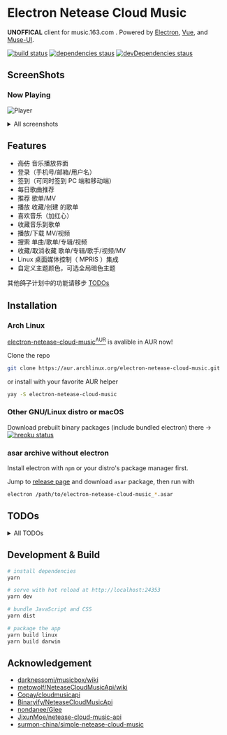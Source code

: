 # Electron Netease Cloud Music

**UNOFFICAL** client for music.163.com . Powered by [Electron](https://electronjs.org), [Vue](https://vuejs.org), and [Muse-UI](https://muse-ui.org).

[![build status](https://api.travis-ci.org/Rocket1184/electron-netease-cloud-music.svg?branch=master)](https://travis-ci.org/Rocket1184/electron-netease-cloud-music/builds)
[![dependencies staus](https://david-dm.org/rocket1184/electron-netease-cloud-music/status.svg)](https://david-dm.org/rocket1184/electron-netease-cloud-music)
[![devDependencies staus](https://david-dm.org/rocket1184/electron-netease-cloud-music/dev-status.svg)](https://david-dm.org/rocket1184/electron-netease-cloud-music?type=dev)

## ScreenShots

### Now Playing

![Player](https://user-images.githubusercontent.com/13914967/43312528-32f7d44c-91c0-11e8-8098-124b86d2d260.png)

<details>

<summary>All screenshots</summary>

### 收藏歌曲到歌单

![Add to Playlist](https://user-images.githubusercontent.com/13914967/43312533-34e6c5e2-91c0-11e8-8d7d-1dac526bdb63.png)

### 我的歌单

![Playlists](https://user-images.githubusercontent.com/13914967/43312550-3d2664e2-91c0-11e8-81db-dc709f7c89f4.png)

### 侧栏

![Sidebar](https://user-images.githubusercontent.com/13914967/43451815-66b99c9a-94e8-11e8-9b9e-1054c7cee893.png)

### 首页（目前仅有每日歌曲推荐）

![Index](https://user-images.githubusercontent.com/13914967/43312538-37863dbe-91c0-11e8-98a5-ad1ffbb82a62.png)

### 搜索

![Search Music](https://user-images.githubusercontent.com/13914967/43312543-3893de3c-91c0-11e8-9eaf-99c7f55d2c48.png)

### 应用设置

![Settings](https://user-images.githubusercontent.com/13914967/43312886-2b208cae-91c1-11e8-8645-f9eee37bb4e1.png)

### 自定义色调

![Color Picker](https://user-images.githubusercontent.com/13914967/43312879-250465c0-91c1-11e8-91af-3e7a601381c4.png)

### 暗色主题

![Player_Dark](https://user-images.githubusercontent.com/13914967/43312592-5ea44ec2-91c0-11e8-83bd-0d1c55fee9e3.png)

![Collect_Dark](https://user-images.githubusercontent.com/13914967/43312598-62f658ee-91c0-11e8-89c1-c863a39d6e84.png)

![Playerlists_Dark](https://user-images.githubusercontent.com/13914967/43312602-64305a48-91c0-11e8-8f88-1e12a367d191.png)

</details>

## Features

- ~~高仿~~ 音乐播放界面
- 登录（手机号/邮箱/用户名）
- 签到（可同时签到 PC 端和移动端）
- 每日歌曲推荐
- 推荐 歌单/MV
- 播放 收藏/创建 的歌单
- 喜欢音乐（加红心）
- 收藏音乐到歌单
- 播放/下载 MV/视频
- 搜索 单曲/歌单/专辑/视频
- 收藏/取消收藏 歌单/专辑/歌手/视频/MV
- Linux 桌面媒体控制（ MPRIS ）集成
- 自定义主题颜色，可选全局暗色主题

其他~~鸽了~~计划中的功能请移步 [TODOs](#todos)

## Installation

### Arch Linux

[electron-netease-cloud-music<sup>AUR</sup>](https://aur.archlinux.org/packages/electron-netease-cloud-music/) is avalible in AUR now!

Clone the repo

```sh
git clone https://aur.archlinux.org/electron-netease-cloud-music.git
```

or install with your favorite AUR helper

```sh
yay -S electron-netease-cloud-music
```

### Other GNU/Linux distro or macOS

Download prebuilt binary packages (include bundled electron) there -> [![hreoku status](https://heroku-badge.herokuapp.com/?app=ncm-releases&style=flat&svg=1)](https://ncm-releases.herokuapp.com/)

### asar archive without electron

Install electron with `npm` or your distro's package manager first.

Jump to [release page](https://ncm-releases.herokuapp.com/) and download `asar` package, then run with

```sh
electron /path/to/electron-netease-cloud-music_*.asar
```

## TODOs

<details>
<summary>All TODOs</summary>

- [ ] 各种搜索
  - [x] 单曲
    - [x] 显示结果
    - [x] 插入播放列表
    - [x] 双击立即播放
  - [x] 歌手
    - [x] 显示结果
    - [x] 歌手页面
  - [x] 专辑
    - [x] 显示结果
    - [x] 专辑详情页面
  - [x] 歌单
    - [x] 显示结果
    - [x] 歌单内容页面
  - [x] MV
    - [x] 显示结果
    - [x] MV 页面
    - [x] 播放
    - [x] 下载（真的有人会下载网易云的带水印 MV 吗）
  - [ ] 用户
    - [ ] 显示结果
    - [ ] 用户信息页面
- [ ] 每日歌曲推荐
  - [x] 播放
  - [ ] 不感兴趣
- [ ] 歌单编辑
  - [ ] 修改简介
  - [ ] 删除歌曲
  - [ ] 歌曲排序 （这个网页端似乎做不到）
- [ ] 各种评论的读写
  - [ ] 单曲
  - [ ] 歌单
  - [ ] 专辑
  - [ ] MV
- [ ] 各种已收藏的资源的读写
  - [x] 歌单
  - [x] 歌手
  - [x] 专辑
  - [x] MV
- [ ] 各种评论
- [ ] 私人 FM （这个功能我几乎不用，就先鸽着吧）
- [x] 推荐歌单 （好像有点用处，但似乎也没怎么用过）
- [ ] 各种榜单 （反正我不用，鸽了鸽了）
- [x] 推荐 MV （真的有人用一个音乐 App 来看 MV 吗）
- [ ] 首页 Banner （哈？这是广告吧）
- [ ] 朋友动态 （嗯 ... 我觉得不太行）

</details>

## Development & Build

``` bash
# install dependencies
yarn

# serve with hot reload at http://localhost:24353
yarn dev

# bundle JavaScript and CSS
yarn dist

# package the app
yarn build linux
yarn build darwin
```

## Acknowledgement

- [darknessomi/musicbox/wiki](https://github.com/darknessomi/musicbox/wiki)
- [metowolf/NeteaseCloudMusicApi/wiki](https://github.com/metowolf/NeteaseCloudMusicApi/wiki)
- [Copay/cloudmusicapi](https://github.com/Copay/cloudmusicapi)
- [Binaryify/NeteaseCloudMusicApi](https://github.com/Binaryify/NeteaseCloudMusicApi)
- [nondanee/Glee](https://github.com/nondanee/Glee)
- [JixunMoe/netease-cloud-music-api](https://github.com/JixunMoe/netease-cloud-music-api)
- [surmon-china/simple-netease-cloud-music](https://github.com/surmon-china/simple-netease-cloud-music)
